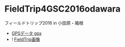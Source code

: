 # FieldTrip4GSC2016odawara
フィールドトリップ2016 in 小田原・箱根


- [GPSデータ gpx](https://github.com/gsc-aoyama/FieldTrip4GSC2016odawara/blob/master/FieldTrip2016-06-12_odawara.gpx)
- ! [FieldTrip画像](https://raw.githubusercontent.com/Misa0716/FieldTrip4GSC2016odawara/f75db6f04176c34bdc238dcdf825ff1ae5eaaf47/SagamiharatoHakone.png)
